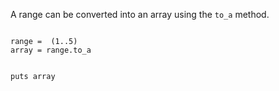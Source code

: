 A range can be converted
into an array using the
`to_a` method.

<Editor lang="ruby">
<code>
range =  (1..5)
array = range.to_a

puts array
</code>
</Editor>